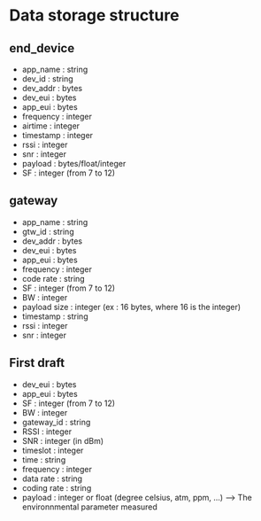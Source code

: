 # Data storage structure

## end_device

* app_name : string
* dev_id : string
* dev_addr : bytes
* dev_eui : bytes
* app_eui : bytes
* frequency : integer
* airtime : integer
* timestamp : integer
* rssi : integer
* snr : integer
* payload : bytes/float/integer
* SF : integer (from 7 to 12)


## gateway

* app_name : string
* gtw_id : string
* dev_addr : bytes
* dev_eui : bytes
* app_eui : bytes
* frequency : integer
* code rate : string
* SF : integer (from 7 to 12)
* BW : integer
* payload size : integer (ex : 16 bytes, where 16 is the integer)
* timestamp : string
* rssi : integer
* snr : integer

## First draft

* dev_eui : bytes
* app_eui : bytes
* SF : integer (from 7 to 12)
* BW : integer
* gateway_id : string
* RSSI : integer
* SNR : integer (in dBm)
* timeslot : integer
* time : string
* frequency : integer
* data rate : string
* coding rate : string
* payload : integer or float (degree celsius, atm, ppm, ...) --> The environnmental parameter measured
